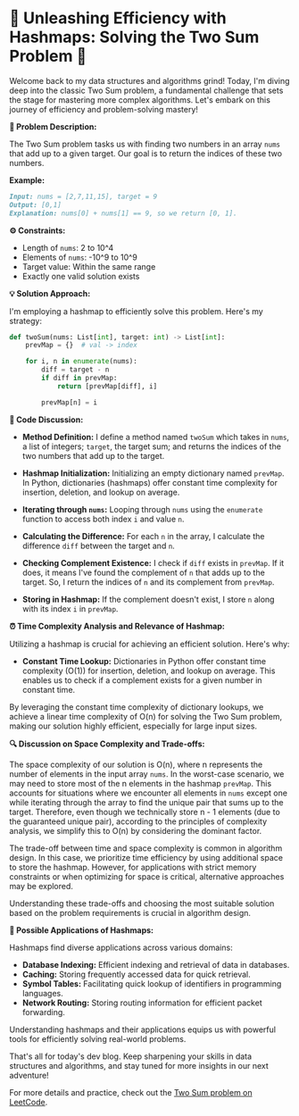 # 🚀 Unleashing Efficiency with Hashmaps: Solving the Two Sum Problem 🚀

Welcome back to my data structures and algorithms grind! Today, I'm diving deep into the classic Two Sum problem, a fundamental challenge that sets the stage for mastering more complex algorithms. Let's embark on this journey of efficiency and problem-solving mastery!

**🎯 Problem Description:**

The Two Sum problem tasks us with finding two numbers in an array `nums` that add up to a given target. Our goal is to return the indices of these two numbers.

**Example:**

```markdown
Input: nums = [2,7,11,15], target = 9
Output: [0,1]
Explanation: nums[0] + nums[1] == 9, so we return [0, 1].
```

**⚙️ Constraints:**

- Length of `nums`: 2 to 10^4
- Elements of `nums`: -10^9 to 10^9
- Target value: Within the same range
- Exactly one valid solution exists

**💡 Solution Approach:**

I'm employing a hashmap to efficiently solve this problem. Here's my strategy:

```python
def twoSum(nums: List[int], target: int) -> List[int]:
    prevMap = {}  # val -> index

    for i, n in enumerate(nums):
        diff = target - n
        if diff in prevMap:
            return [prevMap[diff], i]

        prevMap[n] = i
```

**💬 Code Discussion:**

- **Method Definition:** I define a method named `twoSum` which takes in `nums`, a list of integers; `target`, the target sum; and returns the indices of the two numbers that add up to the target.

- **Hashmap Initialization:** Initializing an empty dictionary named `prevMap`. In Python, dictionaries (hashmaps) offer constant time complexity for insertion, deletion, and lookup on average.

- **Iterating through `nums`:** Looping through `nums` using the `enumerate` function to access both index `i` and value `n`.

- **Calculating the Difference:** For each `n` in the array, I calculate the difference `diff` between the target and `n`.

- **Checking Complement Existence:** I check if `diff` exists in `prevMap`. If it does, it means I've found the complement of `n` that adds up to the target. So, I return the indices of `n` and its complement from `prevMap`.

- **Storing in Hashmap:** If the complement doesn't exist, I store `n` along with its index `i` in `prevMap`.

**⏰ Time Complexity Analysis and Relevance of Hashmap:**

Utilizing a hashmap is crucial for achieving an efficient solution. Here's why:

- **Constant Time Lookup:** Dictionaries in Python offer constant time complexity (O(1)) for insertion, deletion, and lookup on average. This enables us to check if a complement exists for a given number in constant time.

By leveraging the constant time complexity of dictionary lookups, we achieve a linear time complexity of O(n) for solving the Two Sum problem, making our solution highly efficient, especially for large input sizes.

**🔍 Discussion on Space Complexity and Trade-offs:**

The space complexity of our solution is O(n), where n represents the number of elements in the input array `nums`. In the worst-case scenario, we may need to store most of the n elements in the hashmap `prevMap`. This accounts for situations where we encounter all elements in `nums` except one while iterating through the array to find the unique pair that sums up to the target. Therefore, even though we technically store n - 1 elements (due to the guaranteed unique pair), according to the principles of complexity analysis, we simplify this to O(n) by considering the dominant factor.

The trade-off between time and space complexity is common in algorithm design. In this case, we prioritize time efficiency by using additional space to store the hashmap. However, for applications with strict memory constraints or when optimizing for space is critical, alternative approaches may be explored.

Understanding these trade-offs and choosing the most suitable solution based on the problem requirements is crucial in algorithm design.

**💼 Possible Applications of Hashmaps:**

Hashmaps find diverse applications across various domains:

- **Database Indexing:** Efficient indexing and retrieval of data in databases.
- **Caching:** Storing frequently accessed data for quick retrieval.
- **Symbol Tables:** Facilitating quick lookup of identifiers in programming languages.
- **Network Routing:** Storing routing information for efficient packet forwarding.

Understanding hashmaps and their applications equips us with powerful tools for efficiently solving real-world problems.

That's all for today's dev blog. Keep sharpening your skills in data structures and algorithms, and stay tuned for more insights in our next adventure!

For more details and practice, check out the [Two Sum problem on LeetCode](https://leetcode.com/problems/two-sum/).
